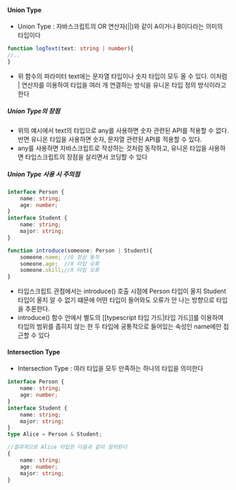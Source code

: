 
#### Union Type

- Union Type : 자바스크립트의 OR 연산자(||)와 같이 A이거나 B이다라는 의미의 타입이다

```typescript
function logText(text: string | number){
//..
}
```

- 위 함수의 파라미터 text에는 문자열 타입이나 숫자 타입이 모두 올 수 있다. 이처럼 | 연산자를 이용하여 타입을 여러 개 연결하는 방식을 유니온 타입 정의 방식이라고 한다

##### Union Type의 장점
- 위의 예시에서 text의 타입으로 any를 사용하면 숫자 관련된 API를 적용할 수 없다. 반면 유니온 타입을 사용하면 숫자, 문자열 관련된 API를 적용할 수 있다.
- any를 사용하면 자바스크립트로 작성하는 것처럼 동작하고, 유니온 타입을 사용하면 타입스크립트의 장점을 살리면서 코딩할 수 있다

##### Union Type 사용 시 주의점
```typescript
interface Person {
	name: string;
	age: number;
}
interface Student {
	name: string;
	major: string;
}

function introduce(someone: Person | Student){
	someone.name; //O 정상 동작
	someone.age;  //X 타입 오류
	someone.skill;//X 타입 오류
}
```

- 타입스크립트 관점에서는 introduce() 호출 시점에 Person 타입이 올지 Student 타입이 올지 알 수 없기 떄문에 어떤 타입이 들어와도 오류가 안 나는 방향으로 타입을 추론한다.
- introduce() 함수 안에서 별도의 [[typescript 타입 가드|타입 가드]]를 이용하여 타입의 범위를 좁히지 않는 한 두 타입에 공통적으로 들어있는 속성인 name에만 접근할 수 있다

#### Intersection Type
- Intersection Type : 여러 타입을 모두 만족하는 하나의 타입을 의미한다
```typescript
interface Person {
	name: string;
	age: number;
}
interface Student {
	name: string;
	major: string;
}
type Alice = Person & Student;

//결과적으로 Alice 타입은 다음과 같이 정의된다
{
	name: string;
	age: number;
	major: string;
}
```